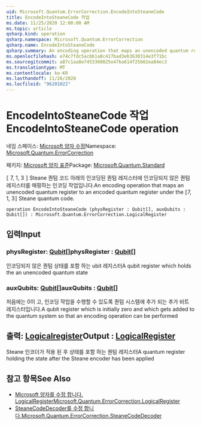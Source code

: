 ```yaml
---
uid: Microsoft.Quantum.ErrorCorrection.EncodeIntoSteaneCode
title: EncodeIntoSteaneCode 작업
ms.date: 11/25/2020 12:00:00 AM
ms.topic: article
qsharp.kind: operation
qsharp.namespace: Microsoft.Quantum.ErrorCorrection
qsharp.name: EncodeIntoSteaneCode
qsharp.summary: An encoding operation that maps an unencoded quantum register to an encoded quantum register under the ⟦7, 1, 3⟧ Steane quantum code.
ms.openlocfilehash: e74c7fdc5acbb1a8c417bad3eb3630314e3f71bc
ms.sourcegitcommit: a87c1aa8e7453360025e47ba614f25b02ea84ec3
ms.translationtype: MT
ms.contentlocale: ko-KR
ms.lasthandoff: 11/26/2020
ms.locfileid: "96201022"
---
```

# <a name="encodeintosteanecode-operation"></a><span data-ttu-id="43338-102">EncodeIntoSteaneCode 작업</span><span class="sxs-lookup"><span data-stu-id="43338-102">EncodeIntoSteaneCode operation</span></span>

<span data-ttu-id="43338-103">네임 스페이스: [Microsoft 양자 수정](xref:Microsoft.Quantum.ErrorCorrection)</span><span class="sxs-lookup"><span data-stu-id="43338-103">Namespace: [Microsoft.Quantum.ErrorCorrection](xref:Microsoft.Quantum.ErrorCorrection)</span></span>

<span data-ttu-id="43338-104">패키지: [Microsoft 양자 표준](https://nuget.org/packages/Microsoft.Quantum.Standard)</span><span class="sxs-lookup"><span data-stu-id="43338-104">Package: [Microsoft.Quantum.Standard](https://nuget.org/packages/Microsoft.Quantum.Standard)</span></span>


<span data-ttu-id="43338-105">⟦ 7, 1, 3 ⟧ Steane 퀀텀 코드 아래의 인코딩된 퀀텀 레지스터에 인코딩되지 않은 퀀텀 레지스터를 매핑하는 인코딩 작업입니다.</span><span class="sxs-lookup"><span data-stu-id="43338-105">An encoding operation that maps an unencoded quantum register to an encoded quantum register under the ⟦7, 1, 3⟧ Steane quantum code.</span></span>

```qsharp
operation EncodeIntoSteaneCode (physRegister : Qubit[], auxQubits : Qubit[]) : Microsoft.Quantum.ErrorCorrection.LogicalRegister
```


## <a name="input"></a><span data-ttu-id="43338-106">입력</span><span class="sxs-lookup"><span data-stu-id="43338-106">Input</span></span>

### <a name="physregister--qubit"></a><span data-ttu-id="43338-107">physRegister: [Qubit](xref:microsoft.quantum.lang-ref.qubit)[]</span><span class="sxs-lookup"><span data-stu-id="43338-107">physRegister : [Qubit](xref:microsoft.quantum.lang-ref.qubit)[]</span></span>

<span data-ttu-id="43338-108">인코딩되지 않은 퀀텀 상태를 포함 하는 ubit 레지스터</span><span class="sxs-lookup"><span data-stu-id="43338-108">A qubit register which holds the an unencoded quantum state</span></span>


### <a name="auxqubits--qubit"></a><span data-ttu-id="43338-109">auxQubits: [Qubit](xref:microsoft.quantum.lang-ref.qubit)[]</span><span class="sxs-lookup"><span data-stu-id="43338-109">auxQubits : [Qubit](xref:microsoft.quantum.lang-ref.qubit)[]</span></span>

<span data-ttu-id="43338-110">처음에는 0이 고, 인코딩 작업을 수행할 수 있도록 퀀텀 시스템에 추가 되는 추가 비트 레지스터입니다.</span><span class="sxs-lookup"><span data-stu-id="43338-110">A qubit register which is initially zero and which gets added to the quantum system so that an encoding operation can be performed</span></span>



## <a name="output--logicalregister"></a><span data-ttu-id="43338-111">출력: [Logicalregister](xref:Microsoft.Quantum.ErrorCorrection.LogicalRegister)</span><span class="sxs-lookup"><span data-stu-id="43338-111">Output : [LogicalRegister](xref:Microsoft.Quantum.ErrorCorrection.LogicalRegister)</span></span>

<span data-ttu-id="43338-112">Steane 인코더가 적용 된 후 상태를 포함 하는 퀀텀 레지스터</span><span class="sxs-lookup"><span data-stu-id="43338-112">A quantum register holding the state after the Steane encoder has been applied</span></span>

## <a name="see-also"></a><span data-ttu-id="43338-113">참고 항목</span><span class="sxs-lookup"><span data-stu-id="43338-113">See Also</span></span>

- [<span data-ttu-id="43338-114">Microsoft 양자를 수정 합니다. LogicalRegister</span><span class="sxs-lookup"><span data-stu-id="43338-114">Microsoft.Quantum.ErrorCorrection.LogicalRegister</span></span>](xref:Microsoft.Quantum.ErrorCorrection.LogicalRegister)
- [<span data-ttu-id="43338-115">SteaneCodeDecoder를 수정 합니다.</span><span class="sxs-lookup"><span data-stu-id="43338-115">Microsoft.Quantum.ErrorCorrection.SteaneCodeDecoder</span></span>](xref:Microsoft.Quantum.ErrorCorrection.SteaneCodeDecoder)